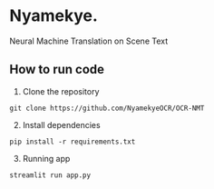 # Nyamekye.
Neural Machine Translation on Scene Text


## How to run code
1. Clone the repository

`git clone https://github.com/NyamekyeOCR/OCR-NMT`

2. Install dependencies

`pip install -r requirements.txt`

3. Running app

`streamlit run app.py`
